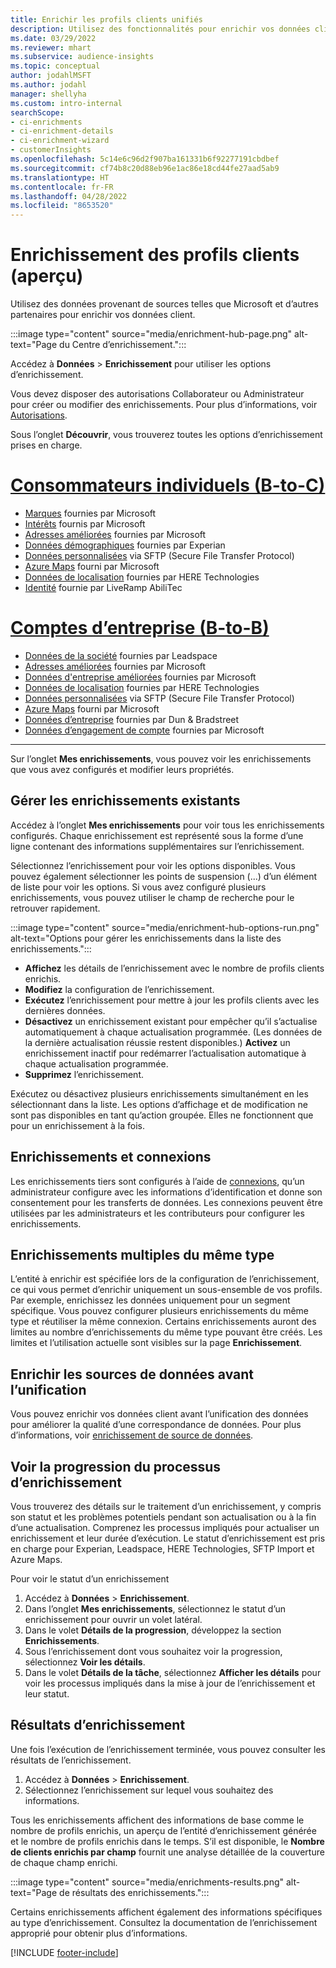 ```yaml
---
title: Enrichir les profils clients unifiés
description: Utilisez des fonctionnalités pour enrichir vos données client.
ms.date: 03/29/2022
ms.reviewer: mhart
ms.subservice: audience-insights
ms.topic: conceptual
author: jodahlMSFT
ms.author: jodahl
manager: shellyha
ms.custom: intro-internal
searchScope:
- ci-enrichments
- ci-enrichment-details
- ci-enrichment-wizard
- customerInsights
ms.openlocfilehash: 5c14e6c96d2f907ba161331b6f92277191cbdbef
ms.sourcegitcommit: cf74b8c20d88eb96e1ac86e18cd44fe27aad5ab9
ms.translationtype: HT
ms.contentlocale: fr-FR
ms.lasthandoff: 04/28/2022
ms.locfileid: "8653520"
---
```

# <a name="enrichment-for-customer-profiles-preview"></a>Enrichissement des profils clients (aperçu)

Utilisez des données provenant de sources telles que Microsoft et d’autres partenaires pour enrichir vos données client.

:::image type="content" source="media/enrichment-hub-page.png" alt-text="Page du Centre d’enrichissement.":::

Accédez à **Données** > **Enrichissement** pour utiliser les options d’enrichissement.  

Vous devez disposer des autorisations Collaborateur ou Administrateur pour créer ou modifier des enrichissements. Pour plus d’informations, voir [Autorisations](permissions.md).

Sous l’onglet **Découvrir**, vous trouverez toutes les options d’enrichissement prises en charge.

# <a name="individual-consumers-b-to-c"></a>[Consommateurs individuels (B-to-C)](#tab/b2c)

- [Marques](enrichment-microsoft.md) fournies par Microsoft
- [Intérêts](enrichment-microsoft.md) fournis par Microsoft
- [Adresses améliorées](enrichment-enhanced-addresses.md) fournies par Microsoft 
- [Données démographiques](enrichment-experian.md) fournies par Experian
- [Données personnalisées](enrichment-SFTP-custom-import.md) via SFTP (Secure File Transfer Protocol) 
- [Azure Maps](enrichment-azure-maps.md) fourni par Microsoft
- [Données de localisation](enrichment-here.md) fournies par HERE Technologies 
- [Identité](enrichment-liveramp.md) fournie par LiveRamp AbiliTec

# <a name="business-accounts-b-to-b"></a>[Comptes d’entreprise (B-to-B)](#tab/b2b)

- [Données de la société](enrichment-leadspace.md) fournies par Leadspace
- [Adresses améliorées](enrichment-enhanced-addresses.md) fournies par Microsoft 
- [Données d'entreprise améliorées](enrichment-enhanced-company-data.md) fournies par Microsoft
- [Données de localisation](enrichment-here.md) fournies par HERE Technologies 
- [Données personnalisées](enrichment-SFTP-custom-import.md) via SFTP (Secure File Transfer Protocol) 
- [Azure Maps](enrichment-azure-maps.md) fourni par Microsoft
- [Données d’entreprise](enrichment-dnb.md) fournies par Dun & Bradstreet
- [Données d’engagement de compte](enrichment-office.md) fournies par Microsoft

---

Sur l’onglet **Mes enrichissements**, vous pouvez voir les enrichissements que vous avez configurés et modifier leurs propriétés.

## <a name="manage-existing-enrichments"></a>Gérer les enrichissements existants

Accédez à l’onglet **Mes enrichissements** pour voir tous les enrichissements configurés. Chaque enrichissement est représenté sous la forme d’une ligne contenant des informations supplémentaires sur l’enrichissement.

Sélectionnez l’enrichissement pour voir les options disponibles. Vous pouvez également sélectionner les points de suspension (...) d’un élément de liste pour voir les options. Si vous avez configuré plusieurs enrichissements, vous pouvez utiliser le champ de recherche pour le retrouver rapidement.

:::image type="content" source="media/enrichment-hub-options-run.png" alt-text="Options pour gérer les enrichissements dans la liste des enrichissements.":::

- **Affichez** les détails de l’enrichissement avec le nombre de profils clients enrichis.
- **Modifiez** la configuration de l’enrichissement.
- **Exécutez** l’enrichissement pour mettre à jour les profils clients avec les dernières données.
- **Désactivez** un enrichissement existant pour empêcher qu’il s’actualise automatiquement à chaque actualisation programmée. (Les données de la dernière actualisation réussie restent disponibles.) **Activez** un enrichissement inactif pour redémarrer l’actualisation automatique à chaque actualisation programmée.
- **Supprimez** l’enrichissement.

Exécutez ou désactivez plusieurs enrichissements simultanément en les sélectionnant dans la liste. Les options d’affichage et de modification ne sont pas disponibles en tant qu’action groupée. Elles ne fonctionnent que pour un enrichissement à la fois.

## <a name="enrichments-and-connections"></a>Enrichissements et connexions

Les enrichissements tiers sont configurés à l’aide de [connexions](connections.md), qu’un administrateur configure avec les informations d’identification et donne son consentement pour les transferts de données. Les connexions peuvent être utilisées par les administrateurs et les contributeurs pour configurer les enrichissements.  

## <a name="multiple-enrichments-of-the-same-type"></a>Enrichissements multiples du même type

L’entité à enrichir est spécifiée lors de la configuration de l’enrichissement, ce qui vous permet d’enrichir uniquement un sous-ensemble de vos profils. Par exemple, enrichissez les données uniquement pour un segment spécifique. Vous pouvez configurer plusieurs enrichissements du même type et réutiliser la même connexion. Certains enrichissements auront des limites au nombre d’enrichissements du même type pouvant être créés. Les limites et l’utilisation actuelle sont visibles sur la page **Enrichissement**.

## <a name="enrich-data-sources-before-unification"></a>Enrichir les sources de données avant l’unification

Vous pouvez enrichir vos données client avant l’unification des données pour améliorer la qualité d’une correspondance de données. Pour plus d’informations, voir [enrichissement de source de données](data-sources-enrichment.md).

## <a name="see-the-progress-of-the-enrichment-process"></a>Voir la progression du processus d’enrichissement

Vous trouverez des détails sur le traitement d’un enrichissement, y compris son statut et les problèmes potentiels pendant son actualisation ou à la fin d’une actualisation. Comprenez les processus impliqués pour actualiser un enrichissement et leur durée d’exécution. Le statut d’enrichissement est pris en charge pour Experian, Leadspace, HERE Technologies, SFTP Import et Azure Maps.

Pour voir le statut d’un enrichissement

1. Accédez à **Données** > **Enrichissement**. 
1. Dans l’onglet **Mes enrichissements**, sélectionnez le statut d’un enrichissement pour ouvrir un volet latéral. 
1. Dans le volet **Détails de la progression**, développez la section **Enrichissements**. 
1. Sous l’enrichissement dont vous souhaitez voir la progression, sélectionnez **Voir les détails**. 
1. Dans le volet **Détails de la tâche**, sélectionnez **Afficher les détails** pour voir les processus impliqués dans la mise à jour de l’enrichissement et leur statut. 

## <a name="enrichment-results"></a>Résultats d’enrichissement

Une fois l’exécution de l’enrichissement terminée, vous pouvez consulter les résultats de l’enrichissement.

1. Accédez à **Données** > **Enrichissement**. 
1. Sélectionnez l’enrichissement sur lequel vous souhaitez des informations.

Tous les enrichissements affichent des informations de base comme le nombre de profils enrichis, un aperçu de l’entité d’enrichissement générée et le nombre de profils enrichis dans le temps. S’il est disponible, le **Nombre de clients enrichis par champ** fournit une analyse détaillée de la couverture de chaque champ enrichi.

:::image type="content" source="media/enrichments-results.png" alt-text="Page de résultats des enrichissements.":::

Certains enrichissements affichent également des informations spécifiques au type d’enrichissement. Consultez la documentation de l’enrichissement approprié pour obtenir plus d’informations.


[!INCLUDE [footer-include](includes/footer-banner.md)]
